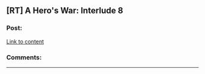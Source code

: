 ## [RT] A Hero's War: Interlude 8

### Post:

[Link to content](https://www.fictionpress.com/s/3238329/98/A-Hero-s-War)

### Comments:

---

